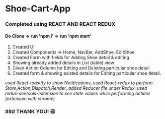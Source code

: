 # Shoe-Cart-App
### Completed using REACT AND REACT REDUX

#### Do Clone => run 'npm i' => run 'npm start'

1. Created UI
2. Created Components => Home, NavBar, AddShoe, EditShoe
3. Created Form with fields for Adding Shoe detail & editing
4. Showing already added details in List (table) view
5. Given Action Column for Editing and Deleting particular shoe detail
6. Created form & showing existed details for Editing particular shoe detail.

*used React-toastify to show Notifications*,
*used React-redux to perform Store,Action,Dispatch,Render*,
*added Reducer file under Redux*,
*used redux-devtools-extension to see state values while performing actions (extension with chrome)*

### ### THANK YOU! :smiley:
